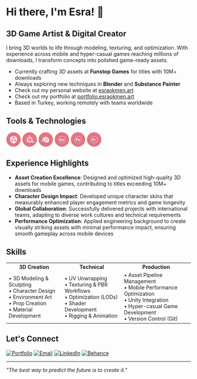 # Hi there, I'm Esra! 👋

<!--<img align="right" width="300" src="https://github.com/esraokmen/esraokmen/assets/your-asset-id/3d-model-showcase.gif" alt="3D art showcase"/>-->

## 3D Game Artist & Digital Creator

I bring 3D worlds to life through modeling, texturing, and optimization. With experience across mobile and hyper-casual games reaching millions of downloads, I transform concepts into polished game-ready assets.

- Currently crafting 3D assets at **Funstop Games** for titles with 10M+ downloads
- Always exploring new techniques in **Blender** and **Substance Painter**
- Check out my personal website at [esraokmen.art](https://esraokmen.art)
- Check out my portfolio at [portfolio.esraokmen.art](https://portfolio.esraokmen.art)
- Based in Turkey, working remotely with teams worldwide

## Tools & Technologies

<p align="left">
  <img src="https://raw.githubusercontent.com/esraokmen/esraokmen/refs/heads/main/assets/img/unity.png" alt="unity" width="40" height="40"/>
  <img src="https://github.com/esraokmen/esraokmen/blob/main/assets/img/substance.png" alt="substance.png" width="40" height="40"/>
  <img src="https://github.com/esraokmen/esraokmen/blob/main/assets/img/blender.png" alt="blender" width="40" height="40"/>
  <img src="https://github.com/esraokmen/esraokmen/blob/main/assets/img/after_effects.png" alt="after_effects" width="40" height="40"/>
  <img src="https://github.com/esraokmen/esraokmen/blob/main/assets/img/photoshop.png" alt="photoshop" width="40" height="40"/>
  <img src="https://github.com/esraokmen/esraokmen/blob/main/assets/img/premiere.png" alt="premiere.png" width="40" height="40"/>
</p>

## Experience Highlights

- **Asset Creation Excellence**: Designed and optimized high-quality 3D assets for mobile games, contributing to titles exceeding 10M+ downloads
- **Character Design Impact**: Developed unique character skins that measurably enhanced player engagement metrics and game longevity
- **Global Collaboration**: Successfully delivered projects with international teams, adapting to diverse work cultures and technical requirements
- **Performance Optimization**: Applied engineering background to create visually striking assets with minimal performance impact, ensuring smooth gameplay across mobile devices

## Skills

<table>
  <tr>
    <td align="center"><b>3D Creation</b></td>
    <td align="center"><b>Technical</b></td>
    <td align="center"><b>Production</b></td>
  </tr>
  <tr>
    <td>
      • 3D Modeling & Sculpting<br/>
      • Character Design<br/>
      • Environment Art<br/>
      • Prop Creation<br/>
      • Material Development
    </td>
    <td>
      • UV Unwrapping<br/>
      • Texturing & PBR Workflows<br/>
      • Optimization (LODs)<br/>
      • Shader Development<br/>
      • Rigging & Animation
    </td>
    <td>
      • Asset Pipeline Management<br/>
      • Mobile Performance Optimization<br/>
      • Unity Integration<br/>
      • Hyper-casual Game Development<br/>
      • Version Control (Git)
    </td>
  </tr>
</table>

## Let's Connect

<div align="left">
  <a href="https://www.esraokmen.art" target="_blank"><img src="https://img.shields.io/badge/Portfolio-E94D64?style=for-the-badge&logo=safari&logoColor=white" alt="Portfolio"/></a>
  <a href="mailto:esra@okmen.art"><img src="https://img.shields.io/badge/Email-E94D64?style=for-the-badge&logo=gmail&logoColor=white" alt="Email"/></a>
  <a href="https://linkedin.com/in/esraokmen" target="_blank"><img src="https://img.shields.io/badge/LinkedIn-E94D64?style=for-the-badge&logo=linkedin&logoColor=white" alt="LinkedIn"/></a>
  <a href="https://behance.net/esraokmen" target="_blank"><img src="https://img.shields.io/badge/Behance-E94D64?style=for-the-badge&logo=behance&logoColor=white" alt="Behance"/></a>
</div>

---

*"The best way to predict the future is to create it."*

